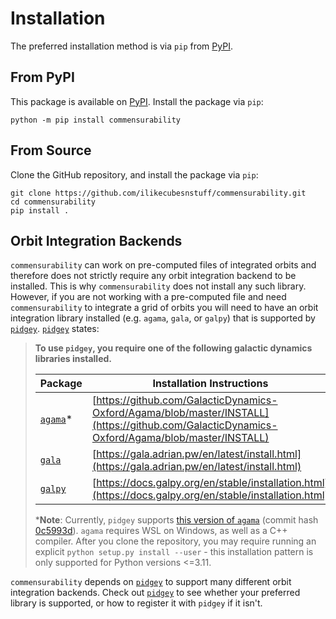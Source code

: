 # Installation

The preferred installation method is via `pip` from [PyPI](installation.md#from-pypi).

## From PyPI

This package is available on [PyPI](https://pypi.org/project/commensurability/). Install the package via `pip`:

```
python -m pip install commensurability
```

## From Source

Clone the GitHub repository, and install the package via `pip`:

```
git clone https://github.com/ilikecubesnstuff/commensurability.git
cd commensurability
pip install .
```

## Orbit Integration Backends

`commensurability` can work on pre-computed files of integrated orbits and therefore does not strictly require any orbit integration backend to be installed.
This is why `commensurability` does not install any such library.
However, if you are not working with a pre-computed file and need `commensurability` to integrate a grid of orbits you will need to have an orbit integration library installed (e.g. `agama`, `gala`, or `galpy`) that is supported by [`pidgey`](https://pypi.org/project/pidgey/).
[`pidgey`](https://pypi.org/project/pidgey/) states:

> **To use `pidgey`, you require one of the following galactic dynamics libraries installed.**
> 
> | Package | Installation Instructions |
> | ------- | ------------------------- |
> | [`agama`](https://github.com/GalacticDynamics-Oxford/Agama)* | [https://github.com/GalacticDynamics-Oxford/Agama/blob/master/INSTALL](https://github.com/GalacticDynamics-Oxford/Agama/blob/master/INSTALL) |
> | [`gala`](https://github.com/adrn/gala)                       | [https://gala.adrian.pw/en/latest/install.html](https://gala.adrian.pw/en/latest/install.html) |
> | [`galpy`](https://github.com/jobovy/galpy)                   | [https://docs.galpy.org/en/stable/installation.html](https://docs.galpy.org/en/stable/installation.html) |
> 
> ***Note**: Currently, `pidgey` supports [this version of `agama`](https://github.com/GalacticDynamics-Oxford/Agama/tree/0c5993d1c631d9a9e8f48213f919e09bfd629639) (commit hash [0c5993d](https://github.com/GalacticDynamics-Oxford/Agama/tree/0c5993d1c631d9a9e8f48213f919e09bfd629639)).
> `agama` requires WSL on Windows, as well as a C++ compiler.
> After you clone the repository, you may require running an explicit `python setup.py install --user` - this installation pattern is only supported for Python versions <=3.11.

`commensurability` depends on [`pidgey`](https://pypi.org/project/pidgey/) to support many different orbit integration backends.
Check out [`pidgey`](https://pypi.org/project/pidgey/) to see whether your preferred library is supported, or how to register it with `pidgey` if it isn't.
